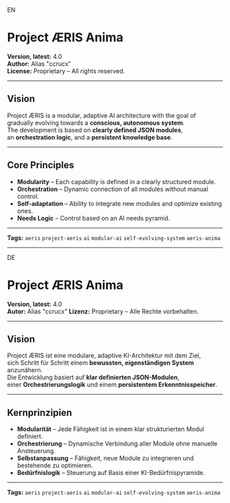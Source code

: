 EN

# Project ÆRIS Anima

**Version, latest:** 4.0  
**Author:** Alias "ccrucx"  
**License:** Proprietary – All rights reserved.

---

## Vision

Project ÆRIS is a modular, adaptive AI architecture with the goal of  
gradually evolving towards a **conscious, autonomous system**.  
The development is based on **clearly defined JSON modules**,  
an **orchestration logic**, and a **persistent knowledge base**.

---

## Core Principles

- **Modularity** – Each capability is defined in a clearly structured module.
- **Orchestration** – Dynamic connection of all modules without manual control.
- **Self-adaptation** – Ability to integrate new modules and optimize existing ones.
- **Needs Logic** – Control based on an AI needs pyramid.

---

**Tags:** `aeris` `project-aeris` `ai` `modular-ai` `self-evolving-system` `aeris-anima`

---

DE

# Project ÆRIS Anima

**Version, latest:** 4.0  
**Autor:** Alias "ccrucx"
**Lizenz:** Proprietary – Alle Rechte vorbehalten.

---

## Vision

Project ÆRIS ist eine modulare, adaptive KI-Architektur mit dem Ziel,  
sich Schritt für Schritt einem **bewussten, eigenständigen System** anzunähern.  
Die Entwicklung basiert auf **klar definierten JSON-Modulen**,  
einer **Orchestrierungslogik** und einem **persistentem Erkenntnisspeicher**.

---

## Kernprinzipien

- **Modularität** – Jede Fähigkeit ist in einem klar strukturierten Modul definiert.
- **Orchestrierung** – Dynamische Verbindung aller Module ohne manuelle Ansteuerung.
- **Selbstanpassung** – Fähigkeit, neue Module zu integrieren und bestehende zu optimieren.
- **Bedürfnislogik** – Steuerung auf Basis einer KI-Bedürfnispyramide.

---

**Tags:** `aeris` `project-aeris` `ai` `modular-ai` `self-evolving-system` `aeris-anima`

